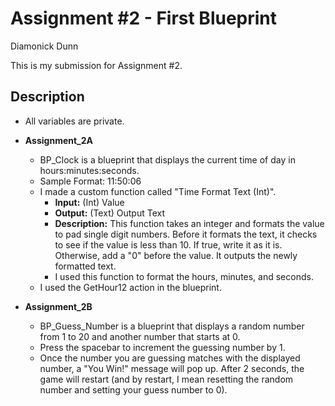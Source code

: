 # Assignment #2 - First Blueprint

Diamonick Dunn

This is my submission for Assignment #2.

## Description
* All variables are private.

* <b>Assignment_2A</b>
  * BP_Clock is a blueprint that displays the current time of day in hours:minutes:seconds.
  * Sample Format: 11:50:06
  * I made a custom function called "Time Format Text (Int)". 
    * <b>Input:</b> (Int) Value
    * <b>Output:</b> (Text) Output Text
    * <b>Description:</b> This function takes an integer and formats the value to pad single digit numbers. Before it formats the text, it checks to see if the value is less than 10. If true, write it as it is. Otherwise, add a "0" before the value. It outputs the newly formatted text.
    * I used this function to format the hours, minutes, and seconds.
  * I used the GetHour12 action in the blueprint.


* <b>Assignment_2B</b>
  * BP_Guess_Number is a blueprint that displays a random number from 1 to 20 and another number that starts at 0.
  * Press the spacebar to increment the guessing number by 1.
  * Once the number you are guessing matches with the displayed number, a "You Win!" message will pop up. After 2 seconds, the game will restart (and by restart, I mean resetting the random number and setting your guess number to 0).
  
